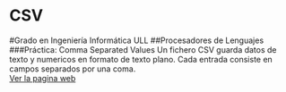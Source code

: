 # CSV
#Grado en Ingeniería Informática ULL
##Procesadores de Lenguajes
###Práctica: Comma Separated Values
Un fichero CSV guarda datos de texto y numericos en formato de texto plano. Cada entrada consiste en campos separados por una coma.
<br>
<a href="http://alu0100315462.github.io/CSV/">Ver la pagina web</a>